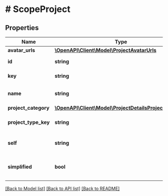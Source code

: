 # # ScopeProject

## Properties

Name | Type | Description | Notes
------------ | ------------- | ------------- | -------------
**avatar_urls** | [**\OpenAPI\Client\Model\ProjectAvatarUrls**](ProjectAvatarUrls.md) |  | [optional]
**id** | **string** | The ID of the project. | [optional]
**key** | **string** | The key of the project. | [optional] [readonly]
**name** | **string** | The name of the project. | [optional] [readonly]
**project_category** | [**\OpenAPI\Client\Model\ProjectDetailsProjectCategory**](ProjectDetailsProjectCategory.md) |  | [optional]
**project_type_key** | **string** | The [project type](https://confluence.atlassian.com/x/GwiiLQ#Jiraapplicationsoverview-Productfeaturesandprojecttypes) of the project. | [optional] [readonly]
**self** | **string** | The URL of the project details. | [optional] [readonly]
**simplified** | **bool** | Whether or not the project is simplified. | [optional] [readonly]

[[Back to Model list]](../../README.md#models) [[Back to API list]](../../README.md#endpoints) [[Back to README]](../../README.md)
